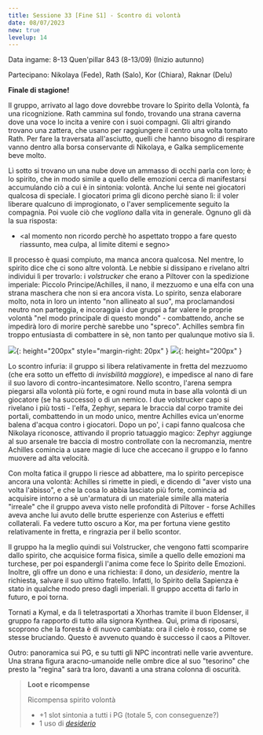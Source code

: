 ```yaml
---
title: Sessione 33 [Fine S1] - Scontro di volontà
date: 08/07/2023
new: true
levelup: 14
---
```


Data ingame: 8-13 Quen'pillar 843 (8-13/09) (Inizio autunno)

Partecipano: Nikolaya (Fede), Rath (Salo), Kor (Chiara), Raknar (Delu)

**Finale di stagione!**

Il gruppo, arrivato al lago dove dovrebbe trovare lo Spirito della Volontà, fa una ricognizione. Rath cammina sul fondo, trovando una strana caverna dove una voce lo incita a venire con i suoi compagni. Gli altri girando trovano una zattera, che usano per raggiungere il centro una volta tornato Rath. Per fare la traversata all'asciutto, quelli che hanno bisogno di respirare vanno dentro alla borsa conservante di Nikolaya, e Galka semplicemente beve molto. 

Lì sotto si trovano un una nube dove un ammasso di occhi parla con loro; è lo spirito, che in modo simile a quello delle emozioni cerca di manifestarsi accumulando ciò a cui è in sintonia: volontà. Anche lui sente nei giocatori qualcosa di speciale. I giocatori prima gli dicono perchè siano lì: il voler liberare qualcuno di improgionato, o l'aver semplicemente seguito la compagnia. Poi vuole ciò che *vogliono* dalla vita in generale. Ognuno gli dà la sua risposta: 

- <al momento non ricordo perchè ho aspettato troppo a fare questo riassunto, mea culpa, al limite ditemi e segno>

Il processo è quasi compiuto, ma manca ancora qualcosa. Nel mentre, lo spirito dice che ci sono altre volontà. Le nebbie si dissipano e rivelano altri individui lì per trovarlo: i *volstrucker* che erano a Piltover con la spedizione imperiale: Piccolo Principe/Achilles, il nano, il mezzuomo e una elfa con una strana maschera che non si era ancora vista. Lo spirito, senza elaborare molto, nota in loro un intento "non allineato al suo", ma proclamandosi neutro non parteggia, e incoraggia i due gruppi a far valere le proprie volontà "nel modo principale di questo mondo" - combattendo, anche se impedirà loro di morire perchè sarebbe uno "spreco". Achilles sembra fin troppo entusiasta di combattere in sè, non tanto per qualunque motivo sia lì.

![]({{site.data.img.achilles}}){: height="200px" style="margin-right: 20px" } ![](https://i.imgur.com/EHFqh9f.png){: height="200px" }

Lo scontro infuria: il gruppo si libera relativamente in fretta del mezzuomo (che era sotto un effetto di *invisbilità maggiore*), e impedisce al nano di fare il suo lavoro di contro-incantesimatore. Nello scontro, l'arena sempra piegarsi alla volontà più forte, e ogni round muta in base alla volontà di un giocatore (se ha successo) o di un nemico. I due volstrucker capo si rivelano i più tosti - l'elfa, Zephyr, separa le braccia dal corpo tramite dei portali, combattendo in un modo unico, mentre Achilles evica un'enorme balena d'acqua contro i giocatori. Dopo un po', i capi fanno qualcosa che Nikolaya riconosce, attivando il proprio tatuaggio magico: Zephyr aggiunge al suo arsenale tre baccia di mostro controllate con la necromanzia, mentre Achilles comincia a usare magie di luce che accecano il gruppo e lo fanno muovere ad alta velocità.

Con molta fatica il gruppo li riesce ad abbattere, ma lo spirito percepisce ancora una volontà: Achilles si rimette in piedi, e dicendo di "aver visto una volta l'abisso", e che la cosa lo abbia lasciato più forte, comincia ad acquisire intorno a sè un'armatura di un materiale simile alla materia "irreale" che il gruppo aveva visto nelle profondità di Piltover - forse Achilles aveva anche lui avuto delle brutte esperienze con Asterius e effetti collaterali. Fa vedere tutto oscuro a Kor, ma per fortuna viene gestito relativamente in fretta, e ringrazia per il bello scontor.

Il gruppo ha la meglio quindi sui Volstrucker, che vengono fatti scomparire dallo spirito, che acquisice forma fisica, simile a quello delle emozioni ma turchese, per poi espandergli l'anima come fece lo Spirito delle Emozioni. Inoltre, gli offre un dono e una richiesta: il dono, un *desiderio*, mentre la richiesta, salvare il suo ultimo fratello. Infatti, lo Spirito della Sapienza è stato in qualche modo preso dagli imperiali. Il gruppo accetta di farlo in futuro, e poi torna.

Tornati a Kymal, e da lì teletrasportati a Xhorhas tramite il buon Eldenser, il gruppo fa rapporto di tutto alla signora Kynthea. Qui, prima di riposarsi, scoprono che la foresta è di nuovo cambiata: ora il cielo è rosso, come se stesse bruciando. Questo è avvenuto quando è successo il caos a Piltover.

Outro: panoramica sui PG, e su tutti gli NPC incontrati nelle varie avventure. Una strana figura aracno-umanoide nelle ombre dice al suo "tesorino" che presto la "regina" sarà tra loro, davanti a una strana colonna di oscurità.

> **Loot e ricompense**
> 
> Ricompensa spirito volontà
> - +1 slot sintonia a tutti i PG (totale 5, con conseguenze?)
> - 1 uso di [*desiderio*](https://dungeonsanddragons.fandom.com/it/wiki/Desiderio)